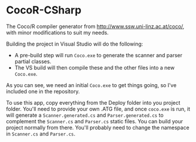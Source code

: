 # CocoR-CSharp
The Coco/R compiler generator from http://www.ssw.uni-linz.ac.at/coco/, with minor modifications to suit my needs.

Building the project in Visual Studio will do the following:

* A pre-build step will run ```Coco.exe``` to generate the scanner and parser partial classes.
* The VS build will then compile these and the other files into a new ```Coco.exe```.

As you can see, we need an initial ```Coco.exe``` to get things going, so I've included
one in the repository.

To use this app, copy everything from the Deploy folder into you project folder.
You'll need to provide your own .ATG file, and once ```coco.exe``` is run, it will 
generate a ```Scanner.generated.cs``` and ```Parser.generated.cs``` to complement
the ```Scanner.cs``` and ```Parser.cs``` static files. You can build your project
normally from there. You'll probably need to change the namespace in ```Scanner.cs``` 
and ```Parser.cs```.